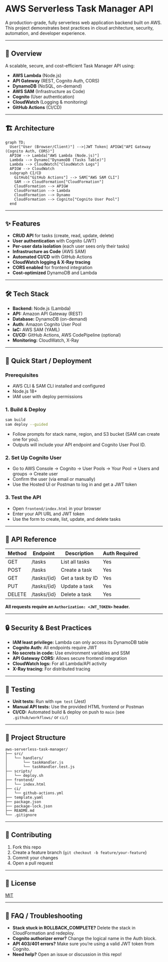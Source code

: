 # AWS Serverless Task Manager API

A production-grade, fully serverless web application backend built on AWS. This project demonstrates best practices in cloud architecture, security, automation, and developer experience.

---

## 🚀 Overview
A scalable, secure, and cost-efficient Task Manager API using:
- **AWS Lambda** (Node.js)
- **API Gateway** (REST, Cognito Auth, CORS)
- **DynamoDB** (NoSQL, on-demand)
- **AWS SAM** (Infrastructure as Code)
- **Cognito** (User authentication)
- **CloudWatch** (Logging & monitoring)
- **GitHub Actions** (CI/CD)

---

## 🏗️ Architecture
```mermaid
graph TD;
  User["User (Browser/Client)"] -->|JWT Token| APIGW["API Gateway (Cognito Auth, CORS)"]
  APIGW --> Lambda["AWS Lambda (Node.js)"]
  Lambda --> Dynamo["DynamoDB (Tasks Table)"]
  Lambda --> CloudWatch["CloudWatch Logs"]
  APIGW --> CloudWatch
  subgraph CI/CD
    GitHub["GitHub Actions"] --> SAM["AWS SAM CLI"]
    SAM --> CloudFormation["CloudFormation"]
    CloudFormation --> APIGW
    CloudFormation --> Lambda
    CloudFormation --> Dynamo
    CloudFormation --> Cognito["Cognito User Pool"]
  end
```

---

## ✨ Features
- **CRUD API** for tasks (create, read, update, delete)
- **User authentication** with Cognito (JWT)
- **Per-user data isolation** (each user sees only their tasks)
- **Infrastructure as Code** (AWS SAM)
- **Automated CI/CD** with GitHub Actions
- **CloudWatch logging & X-Ray tracing**
- **CORS enabled** for frontend integration
- **Cost-optimized** DynamoDB and Lambda

---

## 🛠️ Tech Stack
- **Backend:** Node.js (Lambda)
- **API:** Amazon API Gateway (REST)
- **Database:** DynamoDB (on-demand)
- **Auth:** Amazon Cognito User Pool
- **IaC:** AWS SAM (YAML)
- **CI/CD:** GitHub Actions, AWS CodePipeline (optional)
- **Monitoring:** CloudWatch, X-Ray

---

## 🚦 Quick Start / Deployment

### Prerequisites
- AWS CLI & SAM CLI installed and configured
- Node.js 18+
- IAM user with deploy permissions

### 1. Build & Deploy
```sh
sam build
sam deploy --guided
```
- Follow prompts for stack name, region, and S3 bucket (SAM can create one for you).
- Outputs will include your API endpoint and Cognito User Pool ID.

### 2. Set Up Cognito User
- Go to AWS Console → Cognito → User Pools → Your Pool → Users and groups → Create user
- Confirm the user (via email or manually)
- Use the Hosted UI or Postman to log in and get a JWT token

### 3. Test the API
- Open `frontend/index.html` in your browser
- Enter your API URL and JWT token
- Use the form to create, list, update, and delete tasks

---

## 📝 API Reference

| Method | Endpoint         | Description         | Auth Required |
|--------|------------------|--------------------|--------------|
| GET    | /tasks           | List all tasks     | Yes          |
| POST   | /tasks           | Create a task      | Yes          |
| GET    | /tasks/{id}      | Get a task by ID   | Yes          |
| PUT    | /tasks/{id}      | Update a task      | Yes          |
| DELETE | /tasks/{id}      | Delete a task      | Yes          |

**All requests require an `Authorization: <JWT_TOKEN>` header.**

---

## 🔒 Security & Best Practices
- **IAM least privilege:** Lambda can only access its DynamoDB table
- **Cognito Auth:** All endpoints require JWT
- **No secrets in code:** Use environment variables and SSM
- **API Gateway CORS:** Allows secure frontend integration
- **CloudWatch logs:** For all Lambda/API activity
- **X-Ray tracing:** For distributed tracing

---

## 🧪 Testing
- **Unit tests:** Run with `npm test` (Jest)
- **Manual API tests:** Use the provided HTML frontend or Postman
- **CI/CD:** Automated build & deploy on push to `main` (see `.github/workflows/` or `ci/`)

---

## 📂 Project Structure
```
aws-serverless-task-manager/
├── src/
│   └── handlers/
│       └── taskHandler.js
│       └── taskHandler.test.js
├── scripts/
│   └── deploy.sh
├── frontend/
│   └── index.html
├── ci/
│   └── github-actions.yml
├── template.yaml
├── package.json
├── package-lock.json
├── README.md
└── .gitignore
```

---

## 🤝 Contributing
1. Fork this repo
2. Create a feature branch (`git checkout -b feature/your-feature`)
3. Commit your changes
4. Open a pull request

---

## 📜 License
[MIT](LICENSE)

---

## 🙋 FAQ / Troubleshooting
- **Stack stuck in ROLLBACK_COMPLETE?** Delete the stack in CloudFormation and redeploy.
- **Cognito authorizer error?** Change the logical name in the Auth block.
- **API 403/401 errors?** Make sure you’re using a valid JWT token from Cognito.
- **Need help?** Open an issue or discussion in this repo!
